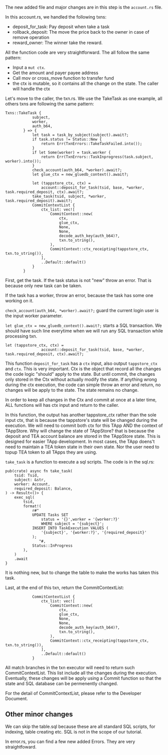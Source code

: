 
The new added file and major changes are in this step is the `account.rs` file.

In this account.rs, we handled the following txns:
- deposit_for_task: Pay deposit when take a task
- rollback_deposit: The move the price back to the owner in case of remove operation
- reward_owner: The winner take the reward. 

All the function code are very straightforward. The all follow the same pattern:
- Input a `mut ctx`. 
- Get the amount and payer payee address
- Call mov or cross_move function to transfer fund
- the ctx is mutable, so it contains all the change on the state. The caller will handle the ctx

Let's move to the caller, the txn.rs. We use the TakeTask as one example, all others txns are following the same pattern:

```
Txns::TakeTask {
            subject,
            worker,
            auth_b64,
        } => {
            let task = task_by_subject(subject).await?;
            if task.status != Status::New {
                return Err(TxnErrors::TakeTaskFailed.into());
            }
            if let Some(worker) = task.worker {
                return Err(TxnErrors::TaskInprogress(task.subject, worker).into());
            }
            check_account(auth_b64, *worker).await?;
            let glue_ctx = new_gluedb_context().await?;

            let (tappstore_ctx, ctx) =
                account::deposit_for_task(tsid, base, *worker, task.required_deposit, ctx).await?;
            take_task(tsid, subject, *worker, task.required_deposit).await?;
            CommitContextList {
                ctx_list: vec![
                    CommitContext::new(
                        ctx,
                        glue_ctx,
                        None,
                        None,
                        decode_auth_key(auth_b64)?,
                        txn.to_string(),
                    ),
                    CommitContext::ctx_receipting(tappstore_ctx, txn.to_string()),
                ],
                ..Default::default()
            }
        }
```

First, get the task. If the task status is not "new" throw an error. That is because only new task can be taken.

If the task has a worker, throw an error, because the task has some one working on it.

`check_account(auth_b64, *worker).await?;` guard the current login user is the input worker parameter.

`let glue_ctx = new_gluedb_context().await?;` starts a SQL transaction. We should have such line everytime when we will run any SQL transaction while processing txn.

```
let (tappstore_ctx, ctx) =
                account::deposit_for_task(tsid, base, *worker, task.required_deposit, ctx).await?;
```
            
This function `deposit_for_task` has a `ctx` input, also output  `tappstore_ctx` and `ctx`. This is very important. Ctx is the object that record all the changes the code logic "should" apply to the state. But until commit, the changes only stored in the Ctx without actually modify the state. If anything wrong during the ctx execution, the code can simple throw an error and return, no changes will be apply to the state. The state remains no change. 

In order to keep all changes in the Ctx and commit at once at a later time, ALL functions will has ctx input and return to the caller. 

In this function, the output has another tappstore_ctx rather than the sole input ctx, that is because the tappstore's state will be changed during the execution. We will need to commit both ctx for this TApp AND the context of TAppStore. Why will change the state of TAppStore? that is because the deposit and TEA account balance are stored in the TAppStore state. This is designed for easier TApp development. In most cases, the TApp doens't need to maintain a TEA token state in their own state. Nor the user need to topup TEA token to all TApps they are using. 

`take_task` is a function to execute a sql scripts. The code is in the sql.rs:
```
pub(crate) async fn take_task(
    tsid: Tsid,
    subject: &str,
    worker: Account,
    required_deposit: Balance,
) -> Result<()> {
    exec_sql(
        tsid,
        format!(
            r#"
            UPDATE Tasks SET 
                status = '{}',worker = '{worker:?}' 
                WHERE subject = '{subject}';
            INSERT INTO TaskExecution VALUES (
                '{subject}', '{worker:?}', '{required_deposit}'
            );
               "#,
            Status::InProgress
        ),
    )
    .await
}
```
It is nothing new, but to change the table to make the works has taken this task.

Last, at the end of this txn, return the CommitContextList:
```
            CommitContextList {
                ctx_list: vec![
                    CommitContext::new(
                        ctx,
                        glue_ctx,
                        None,
                        None,
                        decode_auth_key(auth_b64)?,
                        txn.to_string(),
                    ),
                    CommitContext::ctx_receipting(tappstore_ctx, txn.to_string()),
                ],
                ..Default::default()
            }
```


All match branches in the txn executor will need to return such CommitContextList. This list include all the changes during the execution. Eventually, these changes will be apply using a Commit function so that the state and SQL database can be permenently changed. 

For the detail of CommitContextList, please refer to the Developer Document.

## Other minor changes

We can skip the table.sql because these are all standard SQL scripts, for indexing, table creating etc. SQL is not in the scope of our tutorial.

In error.rs, you can find a few new added Errors. They are very straightfoward.




